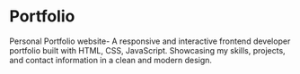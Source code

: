 # Portfolio
Personal Portfolio website- A responsive and interactive frontend developer portfolio built with HTML, CSS, JavaScript. Showcasing my skills, projects, and contact information in a clean and modern design.
